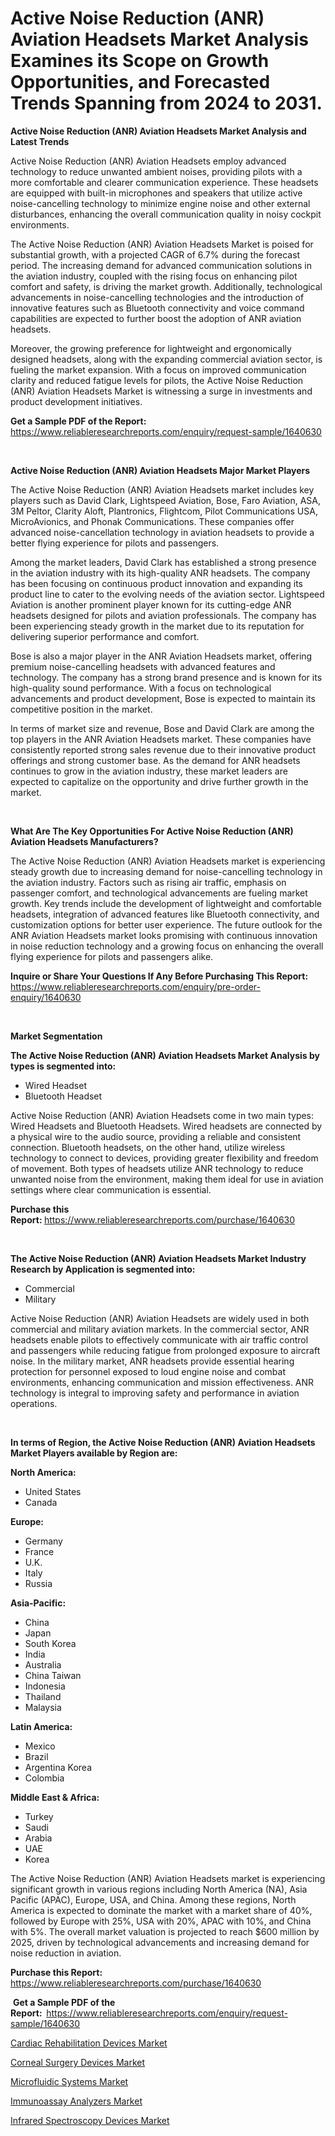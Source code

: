 <p><h1>Active Noise Reduction (ANR) Aviation Headsets Market Analysis Examines its Scope on Growth Opportunities, and Forecasted Trends Spanning from 2024 to 2031.</h1></p><p><strong>Active Noise Reduction (ANR) Aviation Headsets Market Analysis and Latest Trends</strong></p>
<p><p>Active Noise Reduction (ANR) Aviation Headsets employ advanced technology to reduce unwanted ambient noises, providing pilots with a more comfortable and clearer communication experience. These headsets are equipped with built-in microphones and speakers that utilize active noise-cancelling technology to minimize engine noise and other external disturbances, enhancing the overall communication quality in noisy cockpit environments.</p><p>The Active Noise Reduction (ANR) Aviation Headsets Market is poised for substantial growth, with a projected CAGR of 6.7% during the forecast period. The increasing demand for advanced communication solutions in the aviation industry, coupled with the rising focus on enhancing pilot comfort and safety, is driving the market growth. Additionally, technological advancements in noise-cancelling technologies and the introduction of innovative features such as Bluetooth connectivity and voice command capabilities are expected to further boost the adoption of ANR aviation headsets.</p><p>Moreover, the growing preference for lightweight and ergonomically designed headsets, along with the expanding commercial aviation sector, is fueling the market expansion. With a focus on improved communication clarity and reduced fatigue levels for pilots, the Active Noise Reduction (ANR) Aviation Headsets Market is witnessing a surge in investments and product development initiatives.</p></p>
<p><strong>Get a Sample PDF of the Report:&nbsp;</strong> <a href="https://www.reliableresearchreports.com/enquiry/request-sample/1640630">https://www.reliableresearchreports.com/enquiry/request-sample/1640630</a></p>
<p>&nbsp;</p>
<p><strong>Active Noise Reduction (ANR) Aviation Headsets Major Market Players</strong></p>
<p><p>The Active Noise Reduction (ANR) Aviation Headsets market includes key players such as David Clark, Lightspeed Aviation, Bose, Faro Aviation, ASA, 3M Peltor, Clarity Aloft, Plantronics, Flightcom, Pilot Communications USA, MicroAvionics, and Phonak Communications. These companies offer advanced noise-cancellation technology in aviation headsets to provide a better flying experience for pilots and passengers.</p><p>Among the market leaders, David Clark has established a strong presence in the aviation industry with its high-quality ANR headsets. The company has been focusing on continuous product innovation and expanding its product line to cater to the evolving needs of the aviation sector. Lightspeed Aviation is another prominent player known for its cutting-edge ANR headsets designed for pilots and aviation professionals. The company has been experiencing steady growth in the market due to its reputation for delivering superior performance and comfort.</p><p>Bose is also a major player in the ANR Aviation Headsets market, offering premium noise-cancelling headsets with advanced features and technology. The company has a strong brand presence and is known for its high-quality sound performance. With a focus on technological advancements and product development, Bose is expected to maintain its competitive position in the market.</p><p>In terms of market size and revenue, Bose and David Clark are among the top players in the ANR Aviation Headsets market. These companies have consistently reported strong sales revenue due to their innovative product offerings and strong customer base. As the demand for ANR headsets continues to grow in the aviation industry, these market leaders are expected to capitalize on the opportunity and drive further growth in the market.</p></p>
<p>&nbsp;</p>
<p><strong>What Are The Key Opportunities For Active Noise Reduction (ANR) Aviation Headsets Manufacturers?</strong></p>
<p><p>The Active Noise Reduction (ANR) Aviation Headsets market is experiencing steady growth due to increasing demand for noise-cancelling technology in the aviation industry. Factors such as rising air traffic, emphasis on passenger comfort, and technological advancements are fueling market growth. Key trends include the development of lightweight and comfortable headsets, integration of advanced features like Bluetooth connectivity, and customization options for better user experience. The future outlook for the ANR Aviation Headsets market looks promising with continuous innovation in noise reduction technology and a growing focus on enhancing the overall flying experience for pilots and passengers alike.</p></p>
<p><strong>Inquire or Share Your Questions If Any Before Purchasing This Report:</strong> <a href="https://www.reliableresearchreports.com/enquiry/pre-order-enquiry/1640630">https://www.reliableresearchreports.com/enquiry/pre-order-enquiry/1640630</a></p>
<p>&nbsp;</p>
<p><strong>Market Segmentation</strong></p>
<p><strong>The Active Noise Reduction (ANR) Aviation Headsets Market Analysis by types is segmented into:</strong></p>
<p><ul><li>Wired Headset</li><li>Bluetooth Headset</li></ul></p>
<p><p>Active Noise Reduction (ANR) Aviation Headsets come in two main types: Wired Headsets and Bluetooth Headsets. Wired headsets are connected by a physical wire to the audio source, providing a reliable and consistent connection. Bluetooth headsets, on the other hand, utilize wireless technology to connect to devices, providing greater flexibility and freedom of movement. Both types of headsets utilize ANR technology to reduce unwanted noise from the environment, making them ideal for use in aviation settings where clear communication is essential.</p></p>
<p><strong>Purchase this Report:&nbsp;</strong><a href="https://www.reliableresearchreports.com/purchase/1640630">https://www.reliableresearchreports.com/purchase/1640630</a></p>
<p>&nbsp;</p>
<p><strong>The Active Noise Reduction (ANR) Aviation Headsets Market Industry Research by Application is segmented into:</strong></p>
<p><ul><li>Commercial</li><li>Military</li></ul></p>
<p><p>Active Noise Reduction (ANR) Aviation Headsets are widely used in both commercial and military aviation markets. In the commercial sector, ANR headsets enable pilots to effectively communicate with air traffic control and passengers while reducing fatigue from prolonged exposure to aircraft noise. In the military market, ANR headsets provide essential hearing protection for personnel exposed to loud engine noise and combat environments, enhancing communication and mission effectiveness. ANR technology is integral to improving safety and performance in aviation operations.</p></p>
<p>&nbsp;</p>
<p><strong>In terms of Region, the Active Noise Reduction (ANR) Aviation Headsets Market Players available by Region are:</strong></p>
<p>
    <p> <strong> North America: </strong>
        <ul>
            <li>United States</li>
            <li>Canada</li>
        </ul>
        </p> 
    <p> <strong> Europe: </strong>
        <ul>
            <li>Germany</li>
            <li>France</li>
            <li>U.K.</li>
            <li>Italy</li>
            <li>Russia</li>
        </ul>
        </p> 
    <p> <strong> Asia-Pacific: </strong>
        <ul>
            <li>China</li>
            <li>Japan</li>
            <li>South Korea</li>
            <li>India</li>
            <li>Australia</li>
            <li>China Taiwan</li>
            <li>Indonesia</li>
            <li>Thailand</li>
            <li>Malaysia</li>
        </ul>
        </p> 
    <p> <strong> Latin America: </strong>
        <ul>
            <li>Mexico</li>
            <li>Brazil</li>
            <li>Argentina Korea</li>
            <li>Colombia</li>
        </ul>
        </p> 
    <p> <strong> Middle East & Africa: </strong>
        <ul>
            <li>Turkey</li>
            <li>Saudi</li>
            <li>Arabia</li>
            <li>UAE</li>
            <li>Korea</li>
        </ul>
    </p>
    </p>
<p><p>The Active Noise Reduction (ANR) Aviation Headsets market is experiencing significant growth in various regions including North America (NA), Asia Pacific (APAC), Europe, USA, and China. Among these regions, North America is expected to dominate the market with a market share of 40%, followed by Europe with 25%, USA with 20%, APAC with 10%, and China with 5%. The overall market valuation is projected to reach $600 million by 2025, driven by technological advancements and increasing demand for noise reduction in aviation.</p></p>
<p><strong>Purchase this Report: </strong><a href="https://www.reliableresearchreports.com/purchase/1640630">https://www.reliableresearchreports.com/purchase/1640630</a></p>
<p>&nbsp;<strong>Get a Sample PDF of the Report:&nbsp;&nbsp;</strong><a href="https://www.reliableresearchreports.com/enquiry/request-sample/1640630">https://www.reliableresearchreports.com/enquiry/request-sample/1640630</a></p>
<p><strong></strong></p>
<p><p><a href="https://medium.com/@bricebeahan/cardiac-rehabilitation-devices-market-trends-forecast-and-competitive-analysis-to-2031-dcbbf6935763">Cardiac Rehabilitation Devices Market</a></p><p><a href="https://medium.com/@bricebeahan/corneal-surgery-devices-market-outlook-industry-overview-and-forecast-2024-to-2031-2deee808ea34">Corneal Surgery Devices Market</a></p><p><a href="https://medium.com/p/4759a6fb951f/edit">Microfluidic Systems Market</a></p><p><a href="https://medium.com/@justintaylor7556/decoding-immunoassay-analyzers-market-metrics-market-share-trends-and-growth-patterns-fb7d4141efa6">Immunoassay Analyzers Market</a></p><p><a href="https://medium.com/@justintaylor7556/infrared-spectroscopy-devices-market-trends-forecast-and-competitive-analysis-to-2031-a3dcf626e459">Infrared Spectroscopy Devices Market</a></p></p>